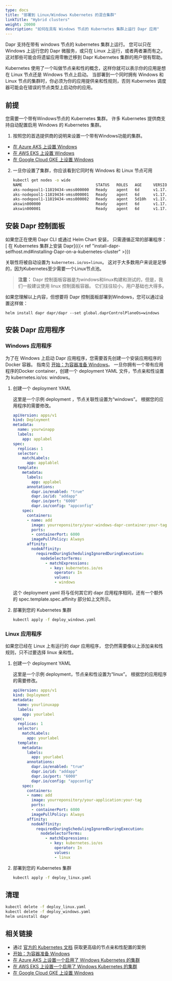 ```yaml
---
type: docs
title: "部署到 Linux/Windows Kubernetes 的混合集群"
linkTitle: "Hybrid clusters"
weight: 20000
description: "如何在具有 Windows 节点的 Kubernetes 集群上运行 Dapr 应用"
---
```


Dapr 支持在带有 windows 节点的 kubernetes 集群上运行。 您可以只在 Windows 上运行您的 Dapr 微服务，或只在 Linux 上运行，或者两者兼而有之。 这对那些可能会将遗留应用零散迁移到 Dapr Kubernetes 集群的用户很有帮助。

Kubernetes 使用了一个叫做节点亲和性的概念，这样你就可以表示你的应用是想在 Linux 节点还是 Windows 节点上启动。 当部署到一个同时拥有 Windows 和 Linux 节点的集群时，你必须为你的应用提供亲和性规则，否则 Kubernetes 调度器可能会在错误的节点类型上启动你的应用。

## 前提

您需要一个带有Windows节点的 Kubernetes 集群。 许多 Kubernetes 提供商支持自动配置启用 Windows 的 Kubernetes 集群。

1. 按照您的首选提供商的说明来设置一个带有Windows功能的集群。

- [在 Azure AKS 上设置 Windows](https://docs.microsoft.com/azure/aks/windows-container-cli)
- [在 AWS EKS 上设置 Windows](https://docs.aws.amazon.com/eks/latest/userguide/windows-support.html)
- [在 Google Cloud GKE 上设置 Windows](https://cloud.google.com/kubernetes-engine/docs/how-to/creating-a-cluster-windows)

2. 一旦你设置了集群，你应该看到它同时有 Windows 和 Linux 节点可用

   ```bash
   kubectl get nodes -o wide
   NAME                                STATUS   ROLES   AGE     VERSION   INTERNAL-IP    EXTERNAL-IP      OS-IMAGE                         KERNEL-VERSION      CONTAINER-RUNTIME
   aks-nodepool1-11819434-vmss000000   Ready    agent   6d      v1.17.9   10.240.0.4     <none>        Ubuntu 16.04.6    LTS               4.15.0-1092-azure   docker://3.0.10+azure
   aks-nodepool1-11819434-vmss000001   Ready    agent   6d      v1.17.9   10.240.0.35    <none>        Ubuntu 16.04.6    LTS               4.15.0-1092-azure   docker://3.0.10+azure
   aks-nodepool1-11819434-vmss000002   Ready    agent   5d10h   v1.17.9   10.240.0.129   <none>        Ubuntu 16.04.6    LTS               4.15.0-1092-azure   docker://3.0.10+azure
   akswin000000                        Ready    agent   6d      v1.17.9   10.240.0.66    <none>        Windows Server 2019    Datacenter   10.0.17763.1339     docker://19.3.5
   akswin000001                        Ready    agent   6d      v1.17.9   10.240.0.97    <none>        Windows Server 2019    Datacenter   10.0.17763.1339     docker://19.3.5
   ```
## 安装 Dapr 控制面板

如果您正在使用 Dapr CLI 或通过 Helm Chart 安装， 只需遵循正常的部署程序：[ 在 Kubernetes 集群上安装 Dapr]({{< ref "install-dapr-selfhost.md#installing-Dapr-on-a-kubernetes-cluster" >}})

关联性将被自动设置为 `kubernetes.io/os=linux`。 这对于大多数用户来说是足够的，因为Kubernetes至少需要一个Linux节点池。

> **注意：** Dapr 控制面板容器是为windows和linux构建和测试的，但是，我们一般建议使用 linux 控制面板容器。 它们往往较小，用户基础也大得多。

如果您理解以上内容，但想要将 Dapr 控制面板部署到Windows，您可以通过设置这样做：

```
helm install dapr dapr/dapr --set global.daprControlPlaneOs=windows
```

## 安装 Dapr 应用程序

### Windows 应用程序
为了在 Windows 上启动 Dapr 应用程序，您需要首先创建一个安装应用程序的 Docker 容器。 指南见 [开始：为容器准备 Windows](https://docs.microsoft.com/virtualization/windowscontainers/quick-start/set-up-environment)。 一旦你拥有一个带有应用程序的Docker container，创建一个 deployment YAML 文件，节点亲和性设置为 kubernetes.io/os: windows。

1. 创建一个 deployment YAML

   这里是一个示例 deployment ，节点关联性设置为“windows”。 根据您的应用程序的需要修改。
   ```yaml
   apiVersion: apps/v1
   kind: Deployment
   metadata:
     name: yourwinapp
     labels:
       app: applabel
   spec:
     replicas: 1
     selector:
       matchLabels:
         app: applablel
     template:
       metadata:
         labels:
           app: applabel
         annotations:
           dapr.io/enabled: "true"
           dapr.io/id: "addapp"
           dapr.io/port: "6000"
           dapr.io/config: "appconfig"
       spec:
         containers:
         - name: add
           image: yourreponsitory/your-windows-dapr-container:your-tag
           ports:
           - containerPort: 6000
           imagePullPolicy: Always
         affinity:
           nodeAffinity:
             requiredDuringSchedulingIgnoredDuringExecution:
               nodeSelectorTerms:
                 - matchExpressions:
                   - key: kubernetes.io/os
                     operator: In
                     values:
                     - windows
   ```
   这个 deployment yaml 将与任何其它的 dapr 应用程序相同，还有一个额外的 spec.template.spec.affinity 部分如上文所示。

2. 部署到您的 Kubernetes 集群

   ```bash
   kubectl apply -f deploy_windows.yaml
   ```

### Linux 应用程序

如果您已经在 Linux 上有运行的 dapr 应用程序， 您仍然需要像以上添加亲和性规则，只不过要选择 linux 亲和性。

1. 创建一个 deployment YAML

   这里是一个示例 deployment，节点亲和性设置为“linux”。 根据您的应用程序的需要修改。
   ```yaml
   apiVersion: apps/v1
   kind: Deployment
   metadata:
     name: yourlinuxapp
     labels:
       app: yourlabel
   spec:
     replicas: 1
     selector:
       matchLabels:
         app: yourlabel
     template:
       metadata:
         labels:
           app: yourlabel
         annotations:
           dapr.io/enabled: "true"
           dapr.io/id: "addapp"
           dapr.io/port: "6000"
           dapr.io/config: "appconfig"
       spec:
         containers:
         - name: add
           image: yourreponsitory/your-application:your-tag
           ports:
           - containerPort: 6000
           imagePullPolicy: Always
         affinity:
           nodeAffinity:
             requiredDuringSchedulingIgnoredDuringExecution:
               nodeSelectorTerms:
                 - matchExpressions:
                   - key: kubernetes.io/os
                     operator: In
                     values:
                     - linux
   ```

2. 部署到您的 Kubernetes 集群

   ```bash
   kubectl apply -f deploy_linux.yaml
   ```

## 清理

```bash
kubectl delete -f deploy_linux.yaml
kubectl delete -f deploy_windows.yaml
helm uninstall dapr
```

## 相关链接

- 通过 [官方的 Kubernetes 文档](https://kubernetes.io/docs/concepts/scheduling-eviction/assign-pod-node/) 获取更高级的节点亲和性配置的案例
- [开始：为容器准备 Windows](https://docs.microsoft.com/virtualization/windowscontainers/quick-start/set-up-environment)
- [在 Azure AKS 上设置一个启用了 Windows Kubernetes 的集群](https://docs.microsoft.com/azure/aks/windows-container-cli)
- [在 AWS EKS 上设置一个启用了 Windows Kubernetes 的集群](https://docs.aws.amazon.com/eks/latest/userguide/windows-support.html)
- [在 Google Cloud GKE 上设置 Windows](https://cloud.google.com/kubernetes-engine/docs/how-to/creating-a-cluster-windows)

